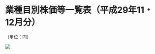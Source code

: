 # 業種目別株価等一覧表（平成29年11・12月分）

（単位：円）

![](https://www.nta.go.jp/tmp/83faaedb-7040-4404-a6ad-8524f71d4501/images/694437d78702b4b386e7880b47385aa69f92854be7b38f03aec73b6f05b82915.jpg)